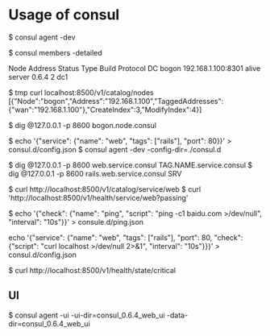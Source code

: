 # Usage of consul

$ consul agent -dev

$ consul members -detailed

Node   Address             Status  Type    Build  Protocol  DC
bogon  192.168.1.100:8301  alive   server  0.6.4  2         dc1

$ tmp curl localhost:8500/v1/catalog/nodes
[{"Node":"bogon","Address":"192.168.1.100","TaggedAddresses":{"wan":"192.168.1.100"},"CreateIndex":3,"ModifyIndex":4}]

$ dig @127.0.0.1 -p 8600 bogon.node.consul

$ echo '{"service": {"name": "web", "tags": ["rails"], "port": 80}}' > consul.d/config.json
$ consul agent -dev -config-dir=./consul.d

$ dig @127.0.0.1 -p 8600 web.service.consul
TAG.NAME.service.consul
$ dig @127.0.0.1 -p 8600 rails.web.service.consul SRV


$ curl http://localhost:8500/v1/catalog/service/web
$ curl 'http://localhost:8500/v1/health/service/web?passing'

$ echo '{"check": {"name": "ping", "script": "ping -c1 baidu.com >/dev/null", "interval": "10s"}}' > consule.d/ping.json

echo '{"service": {"name": "web", "tags": ["rails"], "port": 80, "check": {"script": "curl localhost >/dev/null 2>&1", "interval": "10s"}}}' > consul.d/config.json

$ curl http://localhost:8500/v1/health/state/critical


## UI
$ consul agent -ui -ui-dir=consul_0.6.4_web_ui -data-dir=consul_0.6.4_web_ui